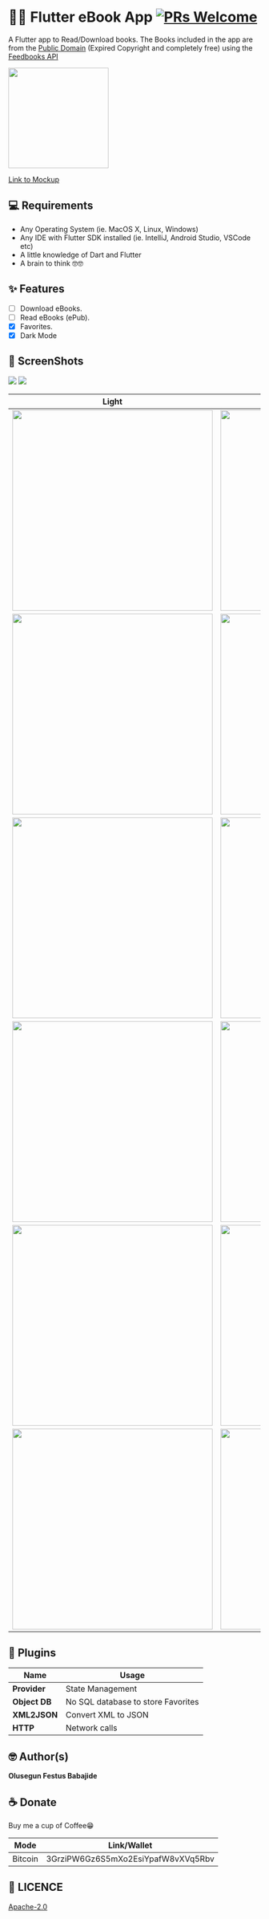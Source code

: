 # 📖📖 Flutter eBook App [![PRs Welcome](https://img.shields.io/badge/PRs-welcome-brightgreen.svg?style=flat-square)](http://makeapullrequest.com)

A Flutter app to Read/Download books.
The Books included in the app are from the [Public Domain](https://en.wikipedia.org/wiki/Public_domain) (Expired Copyright and completely free) using the [Feedbooks API](http://www.feedbooks.com/api)

<a href="ss/app.apk"><img src="https://playerzon.com/asset/download.png" width="200"></img></a>

[Link to Mockup](https://www.ls.graphics/free/simple-iphone-x-mockups)

## 💻 Requirements
* Any Operating System (ie. MacOS X, Linux, Windows)
* Any IDE with Flutter SDK installed (ie. IntelliJ, Android Studio, VSCode etc)
* A little knowledge of Dart and Flutter
* A brain to think 🤓🤓

## ✨ Features
- [ ] Download eBooks.
- [ ] Read eBooks (ePub).
- [x] Favorites.
- [x] Dark Mode

## 📸 ScreenShots

<img src="ss/1.png"/>
<img src="ss/2.png"/>

| Light| Dark|
|------|-------|
|<img src="ss/3.png" width="400">|<img src="ss/4.png" width="400">|
|<img src="ss/5.png" width="400">|<img src="ss/6.png" width="400">|
|<img src="ss/7.png" width="400">|<img src="ss/8.png" width="400">|
|<img src="ss/9.png" width="400">|<img src="ss/10.png" width="400">|
|<img src="ss/11.png" width="400">|<img src="ss/12.png" width="400">|
|<img src="ss/13.png" width="400">|<img src="ss/14.png" width="400">|


## 🔌 Plugins
| Name | Usage |
|------|-------|
|**Provider**| State Management|
|**Object DB**| No SQL database to store Favorites|
|**XML2JSON**| Convert XML to JSON|
|**HTTP**| Network calls|


## 🤓 Author(s)
**Olusegun Festus Babajide**


## ☕️  Donate

Buy me a cup of Coffee😁

| Mode | Link/Wallet|
| ------| ------------|
| Bitcoin | 3GrziPW6Gz6S5mXo2EsiYpafW8vXVq5Rbv|


## 🔖 LICENCE
[Apache-2.0](https://github.com/JideGuru/FlutterEbookApp/blob/master/LICENSE)